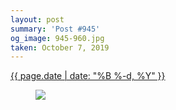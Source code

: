 ```yaml
---
layout: post
summary: 'Post #945'
og_image: 945-960.jpg
taken: October 7, 2019
---
```


<div class="post">
 <time>
  <a href="/945">
   {{ page.date | date: "%B %-d, %Y" }}
  </a>
 </time>
 <a href="/945">
  <figure data-taken="10/7/2019">
   <img sizes="(min-width: 700px) 50vw, calc(100vw - 2rem)" src="{{ site.assets_url }}/945-480.jpg" srcset="{{ site.assets_url }}/945-240.jpg 240w, {{ site.assets_url }}/945-480.jpg 480w, {{ site.assets_url }}/945-720.jpg 720w, {{ site.assets_url }}/945-960.jpg 960w"/>
  </figure>
 </a>
</div>
